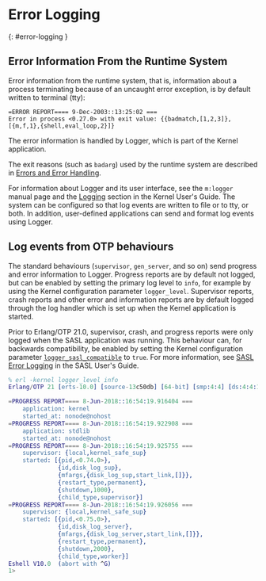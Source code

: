 <!--
%CopyrightBegin%

Copyright Ericsson AB 2023-2024. All Rights Reserved.

Licensed under the Apache License, Version 2.0 (the "License");
you may not use this file except in compliance with the License.
You may obtain a copy of the License at

    http://www.apache.org/licenses/LICENSE-2.0

Unless required by applicable law or agreed to in writing, software
distributed under the License is distributed on an "AS IS" BASIS,
WITHOUT WARRANTIES OR CONDITIONS OF ANY KIND, either express or implied.
See the License for the specific language governing permissions and
limitations under the License.

%CopyrightEnd%
-->
# Error Logging

[](){: #error-logging }

## Error Information From the Runtime System

Error information from the runtime system, that is, information about a process
terminating because of an uncaught error exception, is by default written to
terminal (tty):

```text
=ERROR REPORT==== 9-Dec-2003::13:25:02 ===
Error in process <0.27.0> with exit value: {{badmatch,[1,2,3]},[{m,f,1},{shell,eval_loop,2}]}
```

The error information is handled by Logger, which is part of the Kernel
application.

The exit reasons (such as `badarg`) used by the runtime system are described in
[Errors and Error Handling](`e:system:errors.md#exit_reasons`).

For information about Logger and its user interface, see the `m:logger` manual
page and the [Logging](`e:kernel:logger_chapter.md`) section in the Kernel
User's Guide. The system can be configured so that log events are written to
file or to tty, or both. In addition, user-defined applications can send and
format log events using Logger.

## Log events from OTP behaviours

The standard behaviours (`supervisor`, `gen_server`, and so on) send progress
and error information to Logger. Progress reports are by default not logged, but
can be enabled by setting the primary log level to `info`, for example by using
the Kernel configuration parameter `logger_level`. Supervisor reports, crash
reports and other error and information reports are by default logged through
the log handler which is set up when the Kernel application is started.

Prior to Erlang/OTP 21.0, supervisor, crash, and progress reports were only
logged when the SASL application was running. This behaviour can, for backwards
compatibility, be enabled by setting the Kernel configuration parameter
[`logger_sasl_compatible`](`e:kernel:kernel_app.md#logger_sasl_compatible`) to
`true`. For more information, see
[SASL Error Logging](`e:sasl:error_logging.md`) in the SASL User's Guide.

```erlang
% erl -kernel logger_level info
Erlang/OTP 21 [erts-10.0] [source-13c50db] [64-bit] [smp:4:4] [ds:4:4:10] [async-threads:1] [hipe]

=PROGRESS REPORT==== 8-Jun-2018::16:54:19.916404 ===
    application: kernel
    started_at: nonode@nohost
=PROGRESS REPORT==== 8-Jun-2018::16:54:19.922908 ===
    application: stdlib
    started_at: nonode@nohost
=PROGRESS REPORT==== 8-Jun-2018::16:54:19.925755 ===
    supervisor: {local,kernel_safe_sup}
    started: [{pid,<0.74.0>},
              {id,disk_log_sup},
              {mfargs,{disk_log_sup,start_link,[]}},
              {restart_type,permanent},
              {shutdown,1000},
              {child_type,supervisor}]
=PROGRESS REPORT==== 8-Jun-2018::16:54:19.926056 ===
    supervisor: {local,kernel_safe_sup}
    started: [{pid,<0.75.0>},
              {id,disk_log_server},
              {mfargs,{disk_log_server,start_link,[]}},
              {restart_type,permanent},
              {shutdown,2000},
              {child_type,worker}]
Eshell V10.0  (abort with ^G)
1>
```

